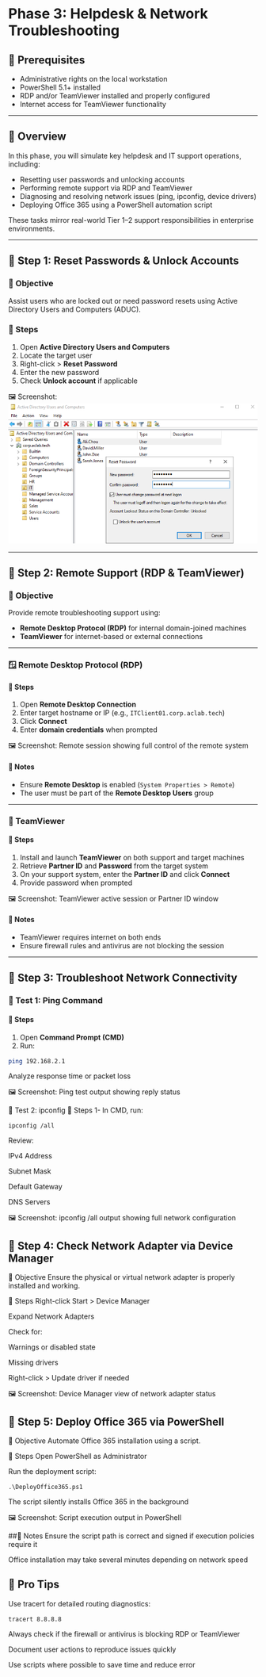 # **Phase 3: Helpdesk & Network Troubleshooting**

## 🧰 Prerequisites

- Administrative rights on the local workstation  
- PowerShell 5.1+ installed  
- RDP and/or TeamViewer installed and properly configured  
- Internet access for TeamViewer functionality  

---

## 📌 **Overview**

In this phase, you will simulate key helpdesk and IT support operations, including:

- Resetting user passwords and unlocking accounts  
- Performing remote support via RDP and TeamViewer  
- Diagnosing and resolving network issues (ping, ipconfig, device drivers)  
- Deploying Office 365 using a PowerShell automation script  

These tasks mirror real-world Tier 1–2 support responsibilities in enterprise environments.

---

## 🔴 Step 1: Reset Passwords & Unlock Accounts

### 🎯 Objective

Assist users who are locked out or need password resets using Active Directory Users and Computers (ADUC).

### 🔧 Steps

1. Open **Active Directory Users and Computers**  
2. Locate the target user  
3. Right-click > **Reset Password**  
4. Enter the new password  
5. Check **Unlock account** if applicable  

🖼️ Screenshot:  
![Reset-passwd](https://github.com/AliChoukatli/CyberShield-Enterprise/blob/main/Screenshots/Phase%202/reset-password.png)

---

## 🔴 Step 2: Remote Support (RDP & TeamViewer)

### 🎯 Objective

Provide remote troubleshooting support using:

- **Remote Desktop Protocol (RDP)** for internal domain-joined machines  
- **TeamViewer** for internet-based or external connections  

---

### 🪟 Remote Desktop Protocol (RDP)

#### 🔧 Steps

1. Open **Remote Desktop Connection**  
2. Enter target hostname or IP (e.g., `ITClient01.corp.aclab.tech`)  
3. Click **Connect**  
4. Enter **domain credentials** when prompted  

🖼️ Screenshot: Remote session showing full control of the remote system

#### 📝 Notes

- Ensure **Remote Desktop** is enabled (`System Properties > Remote`)  
- The user must be part of the **Remote Desktop Users** group  

---

### 🧩 TeamViewer

#### 🔧 Steps

1. Install and launch **TeamViewer** on both support and target machines  
2. Retrieve **Partner ID** and **Password** from the target system  
3. On your support system, enter the **Partner ID** and click **Connect**  
4. Provide password when prompted  

🖼️ Screenshot: TeamViewer active session or Partner ID window

#### 📝 Notes

- TeamViewer requires internet on both ends  
- Ensure firewall rules and antivirus are not blocking the session  

---

## 🔴 Step 3: Troubleshoot Network Connectivity

### 🧪 Test 1: Ping Command

#### 🔧 Steps

1. Open **Command Prompt (CMD)**  
2. Run:

```bash
ping 192.168.2.1
```
Analyze response time or packet loss

🖼️ Screenshot: Ping test output showing reply status

🧪 Test 2: ipconfig
🔧 Steps
1- In CMD, run:
```
ipconfig /all
```
Review:

IPv4 Address

Subnet Mask

Default Gateway

DNS Servers

🖼️ Screenshot: ipconfig /all output showing full network configuration

## 🔴 Step 4: Check Network Adapter via Device Manager
🎯 Objective
Ensure the physical or virtual network adapter is properly installed and working.

🔧 Steps
Right-click Start > Device Manager

Expand Network Adapters

Check for:

Warnings or disabled state

Missing drivers

Right-click > Update driver if needed

🖼️ Screenshot: Device Manager view of network adapter status

## 🔴 Step 5: Deploy Office 365 via PowerShell
🎯 Objective
Automate Office 365 installation using a script.

🔧 Steps
Open PowerShell as Administrator

Run the deployment script:
```
.\DeployOffice365.ps1
```

The script silently installs Office 365 in the background

🖼️ Screenshot: Script execution output in PowerShell

##📝 Notes
Ensure the script path is correct and signed if execution policies require it

Office installation may take several minutes depending on network speed

## 🧠 Pro Tips
Use tracert for detailed routing diagnostics:
```
tracert 8.8.8.8
```
Always check if the firewall or antivirus is blocking RDP or TeamViewer

Document user actions to reproduce issues quickly

Use scripts where possible to save time and reduce error


